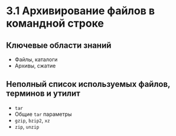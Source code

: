 # 3.1 Архивирование файлов в командной строке

## &#x20;Ключевые области знаний

* Файлы, каталоги
* Архивы, сжатие

## &#x20;Неполный список используемых файлов, терминов и утилит

* `tar`
* Общие `tar` параметры
* `gzip`, `bzip2`, `xz`
* `zip`, `unzip`
